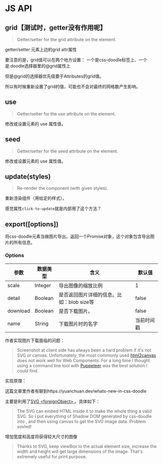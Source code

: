 # JS API

## grid【测试时，getter没有作用呢】
> Getter/setter for the grid attribute on the element.

getter/setter 元素上边的grid attr属性

要注意的是，grid值可以在两个地方设置：
一个是css-doodle标签上、一个是:doodle选择器里的@grid属性上

但是@grid的选择器优先级要于Attributes的grid值。

所以有时候重新设置了grid的值，可能也不会对最终的网格数产生影响。

## use
> Getter/setter for the use attribute on the element.

修改或设置元素的 use 属性值。

## seed
> Getter/setter for the seed attribute on the element.

修改或设置元素的 use 属性值。

## update(styles)
> Re-render the component (with given styles).

重新渲染组件（用给定的样式）。

感觉属性`click-to-update`就是内部用了这个方法？

## export([options])

将css-doodle元素当做图片导出。返回一个Promise对象，这个对象包含导出图片的所有信息。

### Options
参数| 数据类型|含义|默认值
-|-|-|-
scale| Integer | 导出图像的缩放比例|  1
detail | Boolean | 是否返回图片详细的信息。比如：blob size等| false
download | Boolean | 是否下载图片。| false
name | String | 下载图片时的名字|  当前时间戳
作者实现图片下载面临的问题：
> Screenshot at client side has always been a hard problem if it's not SVG or canvas. Unfortunately, the most commonly used [html2canvas](https://github.com/niklasvh/html2canvas) does not work well for Web Components. For a long time I thought using a command line tool with [Puppeteer](https://github.com/puppeteer/puppeteer) was the best solution I could find.

实现原理：

这篇文章里作者有聊到https://yuanchuan.dev/whats-new-in-css-doodle

主要是利用了[SVG &lt;foreignObject> ](https://developer.mozilla.org/en-US/docs/Web/SVG/Element/foreignObject)。具体如下：
> The SVG <foreignObject> can embed HTML inside it to make the whole thing a valid SVG. So I put everything of Shadow DOM generated by css-doodle into <foreignObject>, and then using canvas to get the SVG image data. Problem sovled!

增加宽度和高度将获得较大尺寸的图像

> Thanks to SVG, keep viewBox to the actual element size, increase the width and height will get large dimensions of the image. That's extremely useful for print purpose.